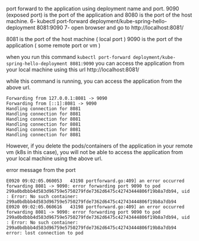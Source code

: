 port forward to the application using deployment name and port.
9090 (exposed port) is the port of the application and 8080 is the port of the host machine.
6- kubectl port-forward deployment/kube-spring-hello-deployment 8081:9090
7- open browser and go to http://localhost:8081/

8081 is the port of the host machine ( local port )
9090 is the port of the application ( some remote port or vm )

when you run this command 
`kubectl port-forward deployment/kube-spring-hello-deployment 8081:9090`
you can access the application from your local machine using this url http://localhost:8081/

while this command is running, you can access the application from the above url.
```agsl
Forwarding from 127.0.0.1:8081 -> 9090
Forwarding from [::1]:8081 -> 9090
Handling connection for 8081
Handling connection for 8081
Handling connection for 8081
Handling connection for 8081
Handling connection for 8081
Handling connection for 8081
```

However, if you delete the pods/containers of the application in your remote vm (k8s in this case),
you will not be able to access the application from your local machine using the above url.

error message from the port 
```agsl
E0920 09:02:05.060053   43198 portforward.go:409] an error occurred forwarding 8081 -> 9090: error forwarding port 9090 to pod 299a0bdbbb4d583d96759e5750279fde7362d6475c42743444806f19b8a7db94, uid : Error: No such container: 299a0bdbbb4d583d96759e5750279fde7362d6475c42743444806f19b8a7db94
E0920 09:02:05.060616   43198 portforward.go:409] an error occurred forwarding 8081 -> 9090: error forwarding port 9090 to pod 299a0bdbbb4d583d96759e5750279fde7362d6475c42743444806f19b8a7db94, uid : Error: No such container: 299a0bdbbb4d583d96759e5750279fde7362d6475c42743444806f19b8a7db94
error: lost connection to pod
```